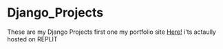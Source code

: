 # Django_Projects
These are my Django Projects
first one my portfolio site <a href="portfolio.robogpt.repl.co">Here!</a> i'ts actaully hosted on REPLIT 
